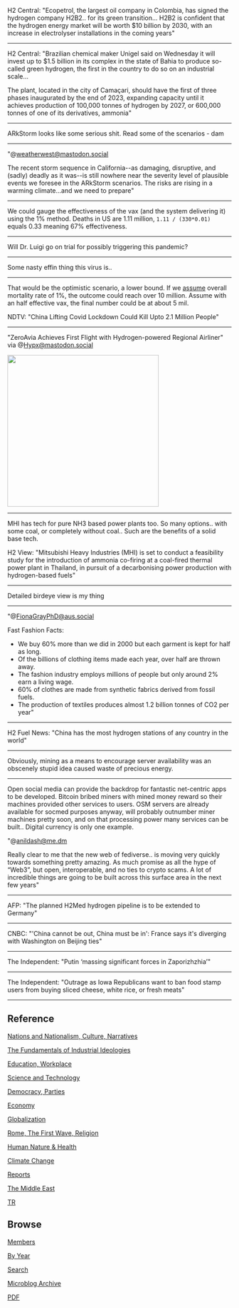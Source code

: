 
H2 Central: "Ecopetrol, the largest oil company in Colombia, has
signed the hydrogen company H2B2.. for its green transition... H2B2 is
confident that the hydrogen energy market will be worth $10 billion by
2030, with an increase in electrolyser installations in the coming
years"

---

H2 Central: "Brazilian chemical maker Unigel said on Wednesday it will
invest up to $1.5 billion in its complex in the state of Bahia to
produce so-called green hydrogen, the first in the country to do so on
an industrial scale...

The plant, located in the city of Camaçari, should have the first of
three phases inaugurated by the end of 2023, expanding capacity until
it achieves production of 100,000 tonnes of hydrogen by 2027, or
600,000 tonnes of one of its derivatives, ammonia"

---

ARkStorm looks like some serious shit. Read some of the scenarios - dam

---

"@weatherwest@mastodon.social

The recent storm sequence in California--as damaging, disruptive, and
(sadly) deadly as it was--is still nowhere near the severity level of
plausible events we foresee in the ARkStorm scenarios. The risks are
rising in a warming climate...and we need to prepare"

---

We could gauge the effectiveness of the vax (and the system delivering
it) using the 1% method. Deaths in US are 1.11 million, `1.11 /
(330*0.01)` equals 0.33 meaning 67% effectiveness.

---

Will Dr. Luigi go on trial for possibly triggering this pandemic?

---

Some nasty effin thing this virus is..

---

That would be the optimistic scenario, a lower bound. If we
[assume](2020/02/corona.html) overall mortality rate of 1%, the
outcome could reach over 10 million. Assume with an half effective
vax, the final number could be at about 5 mil.

NDTV: "China Lifting Covid Lockdown Could Kill Upto 2.1 Million People"

---

"ZeroAvia Achieves First Flight with Hydrogen-powered Regional
Airliner" via @Hypx@mastodon.social

<img width="340" src="https://cdn.cncms.aero/sites/default/files/styles/fpsc_1966x864/public/uploads/fst_news_article/field_cnc_image/2023/01/ZeroAvia%20first%20flight%20image005.jpg?itok=1ZxzCDzK"/>

---

MHI has tech for pure NH3 based power plants too. So many
options.. with some coal, or completely without coal.. Such are the
benefits of a solid base tech.

H2 View: "Mitsubishi Heavy Industries (MHI) is set to conduct a
feasibility study for the introduction of ammonia co-firing at a
coal-fired thermal power plant in Thailand, in pursuit of a
decarbonising power production with hydrogen-based fuels"

---

Detailed birdeye view is my thing

---

"@FionaGrayPhD@aus.social

Fast Fashion Facts:

- We buy 60% more than we did in 2000 but each garment is kept for half as long.
- Of the billions of clothing items made each year, over half are thrown away.
- The fashion industry employs millions of people but only around 2% earn a living wage.
- 60% of clothes are made from synthetic fabrics derived from fossil fuels.
- The production of textiles produces almost 1.2 billion tonnes of CO2 per year"

---

H2 Fuel News: "China has the most hydrogen stations of any country in
the world"

---

Obviously, mining as a means to encourage server availability was an
obscenely stupid idea caused waste of precious energy.

---

Open social media can provide the backdrop for fantastic net-centric
apps to be developed. Bitcoin bribed miners with mined money reward so
their machines provided other services to users. OSM servers are
already available for socmed purposes anyway, will probably outnumber
miner machines pretty soon, and on that processing power many services
can be built.. Digital currency is only one example.

"@anildash@me.dm

Really clear to me that the new web of fediverse.. is moving very
quickly towards something pretty amazing. As much promise as all the
hype of “Web3”, but open, interoperable, and no ties to crypto
scams. A lot of incredible things are going to be built across this
surface area in the next few years"

---

AFP: "The planned H2Med hydrogen pipeline is to be extended to Germany"

---

CNBC: "'China cannot be out, China must be in': France says it's
diverging with Washington on Beijing ties"

---

The Independent: "Putin ‘massing significant forces in Zaporizhzhia’"

---

The Independent: "Outrage as Iowa Republicans want to ban food stamp
users from buying sliced cheese, white rice, or fresh meats"

---

## Reference

[Nations and Nationalism, Culture, Narratives](2013/02/nations-and-nationalism.html)

[The Fundamentals of Industrial Ideologies](2011/04/fundamentals-of-industrial-ideologies.html)

[Education, Workplace](2017/09/education-workplace.html)

[Science and Technology](2018/09/science-technology.html)

[Democracy, Parties](2016/11/democracy.html)

[Economy](2018/05/economy.html)

[Globalization](2018/09/globalization.html)

[Rome, The First Wave, Religion](2017/12/rome.html)

[Human Nature & Health](2020/07/human-nature.html)

[Climate Change](2018/12/climate.html)

[Reports](2019/05/reports.html)

[The Middle East](2019/07/middleeast.html)

[TR](../tr)

## Browse

[Members](2022/08/members.html)

[By Year](years.html)

[Search](search.html)

[Microblog Archive](mbl/index.html)

[PDF](https://drive.google.com/uc?export=view&id=1FSi-1MnqXVq_PVTEXzzflwN8-7h92N_R)

